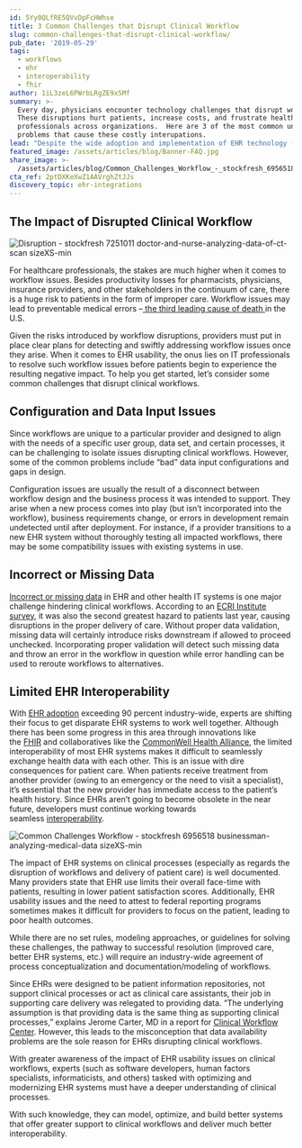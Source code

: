 ```yaml
---
id: 5Yy0QLfRE5QVvDpFcHWhse
title: 3 Common Challenges that Disrupt Clinical Workflow
slug: common-challenges-that-disrupt-clinical-workflow/
pub_date: '2019-05-29'
tags:
  - workflows
  - ehr
  - interoperability
  - fhir
author: 1iL3zeL6PWrbLRgZE9x5Mf
summary: >-
  Every day, physicians encounter technology challenges that disrupt workflows. 
  These disruptions hurt patients, increase costs, and frustrate healthcare
  professionals across organizations.  Here are 3 of the most common underlying
  problems that cause these costly interupations.
lead: "Despite the wide adoption and implementation of EHR technology (and continued\_[EHR innovation](https://www.sansorohealth.com/future-of-electronic-health-records/)), physicians still encounter challenges that disrupt clinical workflows. Multiple surveys document a handful of underlying problems that hinder productivity and impact providers’ ability to deliver quality patient care."
featured_image: /assets/articles/blog/Banner-FAQ.jpg
share_image: >-
  /assets/articles/blog/Common_Challenges_Workflow_-_stockfresh_6956518_businessman-analyzing-medical-data_sizeXS-min.webp
cta_ref: 2ptDXKeXwZ1AAVrghZtJJs
discovery_topic: ehr-integrations
---
```

## The Impact of Disrupted Clinical Workflow

![Disruption - stockfresh 7251011 doctor-and-nurse-analyzing-data-of-ct-scan sizeXS-min](/assets/articles/blog/Disruption_-_stockfresh_7251011_doctor-and-nurse-analyzing-data-of-ct-scan_sizeXS-min.webp)

For healthcare professionals, the stakes are much higher when it comes to workflow issues. Besides productivity losses for pharmacists, physicians, insurance providers, and other stakeholders in the continuum of care, there is a huge risk to patients in the form of improper care. Workflow issues may lead to preventable medical errors –[ the third leading cause of death ](https://www.usnews.com/news/articles/2016-05-03/medical-errors-are-third-leading-cause-of-death-in-the-us)in the U.S.

Given the risks introduced by workflow disruptions, providers must put in place clear plans for detecting and swiftly addressing workflow issues once they arise. When it comes to EHR usability, the onus lies on IT professionals to resolve such workflow issues before patients begin to experience the resulting negative impact. To help you get started, let’s consider some common challenges that disrupt clinical workflows.

## Configuration and Data Input Issues

Since workflows are unique to a particular provider and designed to align with the needs of a specific user group, data set, and certain processes, it can be challenging to isolate issues disrupting clinical workflows. However, some of the common problems include “bad” data input configurations and gaps in design.

Configuration issues are usually the result of a disconnect between workflow design and the business process it was intended to support. They arise when a new process comes into play (but isn’t incorporated into the workflow), business requirements change, or errors in development remain undetected until after deployment. For instance, if a provider transitions to a new EHR system without thoroughly testing all impacted workflows, there may be some compatibility issues with existing systems in use.

## Incorrect or Missing Data

[Incorrect or missing data](https://www.sansorohealth.com/clinical-data-management-best-practices/) in EHR and other health IT systems is one major challenge hindering clinical workflows. According to an [ECRI Institute survey](https://www.ecri.org/Pages/Top-10-Patient-Safety-Concerns.aspx), it was also the second greatest hazard to patients last year, causing disruptions in the proper delivery of care. Without proper data validation, missing data will certainly introduce risks downstream if allowed to proceed unchecked. Incorporating proper validation will detect such missing data and throw an error in the workflow in question while error handling can be used to reroute workflows to alternatives.

## Limited EHR Interoperability

With [EHR adoption](https://dashboard.healthit.gov/quickstats/pages/physician-ehr-adoption-trends.php) exceeding 90 percent industry-wide, experts are shifting their focus to get disparate EHR systems to work well together. Although there has been some progress in this area through innovations like the [FHIR](https://www.sansorohealth.com/what-is-fhir/) and collaboratives like the [CommonWell Health Alliance](https://www.commonwellalliance.org/), the limited interoperability of most EHR systems makes it difficult to seamlessly exchange health data with each other. This is an issue with dire consequences for patient care. When patients receive treatment from another provider (owing to an emergency or the need to visit a specialist), it’s essential that the new provider has immediate access to the patient’s health history. Since EHRs aren’t going to become obsolete in the near future, developers must continue working towards seamless [interoperability](https://www.sansorohealth.com/keys-to-simplifying-interoperability-in-healthcare/).

![Common Challenges Workflow - stockfresh 6956518 businessman-analyzing-medical-data sizeXS-min](/assets/articles/blog/Common_Challenges_Workflow_-_stockfresh_6956518_businessman-analyzing-medical-data_sizeXS-min.webp)

The impact of EHR systems on clinical processes (especially as regards the disruption of workflows and delivery of patient care) is well documented. Many providers state that EHR use limits their overall face-time with patients, resulting in lower patient satisfaction scores. Additionally, EHR usability issues and the need to attest to federal reporting programs sometimes makes it difficult for providers to focus on the patient, leading to poor health outcomes.

While there are no set rules, modeling approaches, or guidelines for solving these challenges, the pathway to successful resolution (improved care, better EHR systems, etc.) will require an industry-wide agreement of process conceptualization and documentation/modeling of workflows.

Since EHRs were designed to be patient information repositories, not support clinical processes or act as clinical care assistants, their job in supporting care delivery was relegated to providing data. “The underlying assumption is that providing data is the same thing as supporting clinical processes,” explains Jerome Carter, MD in a report for [Clinical Workflow Center](https://www.clinicalworkflowcenter.com/articles/professional-skills/28-clinical-workflow-analysis-more-useful-than-you-thought). However, this leads to the misconception that data availability problems are the sole reason for EHRs disrupting clinical workflows.

With greater awareness of the impact of EHR usability issues on clinical workflows, experts (such as software developers, human factors specialists, informaticists, and others) tasked with optimizing and modernizing EHR systems must have a deeper understanding of clinical processes.

With such knowledge, they can model, optimize, and build better systems that offer greater support to clinical workflows and deliver much better interoperability.
  